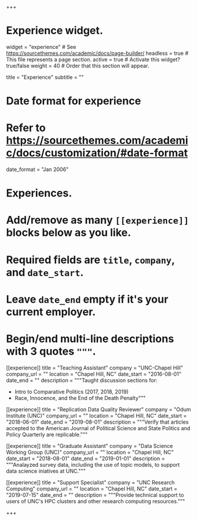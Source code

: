+++
# Experience widget.
widget = "experience"  # See https://sourcethemes.com/academic/docs/page-builder/
headless = true  # This file represents a page section.
active = true  # Activate this widget? true/false
weight = 40  # Order that this section will appear.

title = "Experience"
subtitle = ""

# Date format for experience
#   Refer to https://sourcethemes.com/academic/docs/customization/#date-format
date_format = "Jan 2006"

# Experiences.
#   Add/remove as many `[[experience]]` blocks below as you like.
#   Required fields are `title`, `company`, and `date_start`.
#   Leave `date_end` empty if it's your current employer.
#   Begin/end multi-line descriptions with 3 quotes `"""`.


[[experience]]
  title = "Teaching Assistant"
  company = "UNC-Chapel Hill"
  company_url = ""
  location = "Chapel Hill, NC"
  date_start = "2016-08-01"
  date_end = ""
  description = """Taught discussion sections for:  
  
  * Intro to Comparative Politics (2017, 2018, 2019)  
  * Race, Innocence, and the End of the Death Penalty"""

[[experience]]
  title = "Replication Data Quality Reviewer"
  company = "Odum Institute (UNC)"
  company_url = ""
  location = "Chapel Hill, NC"
  date_start = "2018-06-01"
  date_end = "2019-08-01"
  description = """Verify that articles accepted to the American Journal of Political Science
  and State Politics and Policy Quarterly are replicable."""
  
[[experience]]
  title = "Graduate Assistant"
  company = "Data Science Working Group (UNC)"
  company_url = ""
  location = "Chapel Hill, NC"
  date_start = "2018-08-01"
  date_end = "2019-01-01"
  description = """Analayzed survey data, including the use of topic models, to support
  data science iniatives at UNC."""
  
[[experience]]
  title = "Support Specialist"
  company = "UNC Research Computing"
  company_url = ""
  location = "Chapel Hill, NC"
  date_start = "2019-07-15"
  date_end = ""
  description = """Provide technical support to users of UNC's HPC clusters and other research computing resources."""
  

+++
